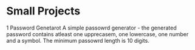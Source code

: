 # Small Projects

1	Password Genetarot
	A simple passowrd generator - the generated password contains atleast one upprecasem, one lowercase, one number and a symbol. The minimum passowrd length is 10 digits.